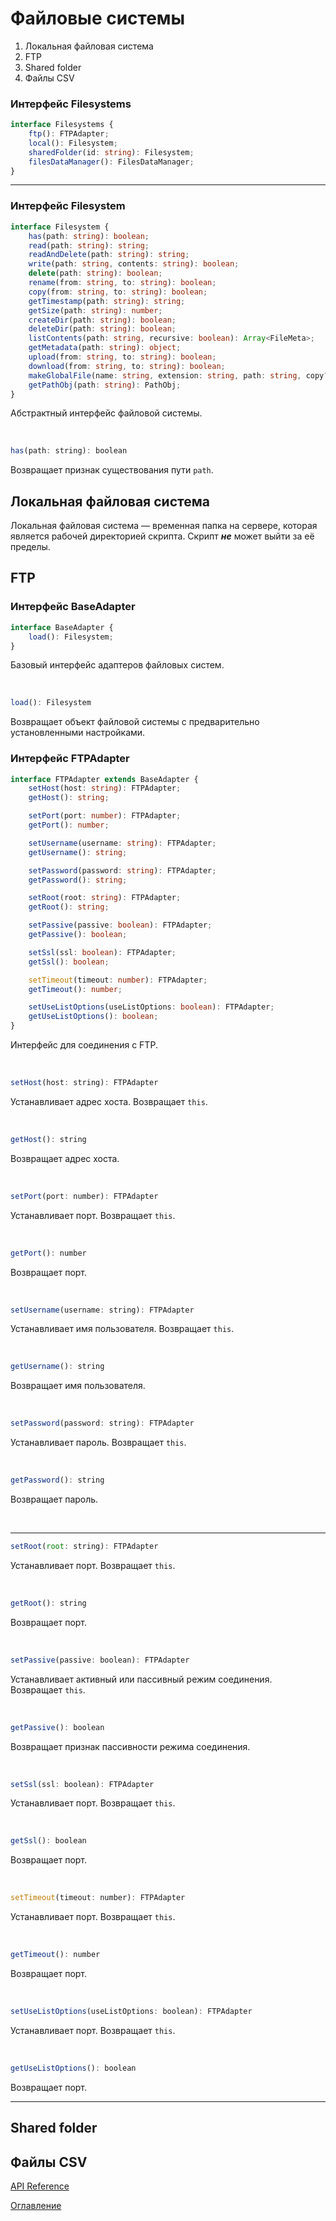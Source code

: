 # Файловые системы

1. Локальная файловая система
1. FTP
1. Shared folder
1. Файлы CSV


### Интерфейс Filesystems
```ts
interface Filesystems {
    ftp(): FTPAdapter;
    local(): Filesystem;
    sharedFolder(id: string): Filesystem;
    filesDataManager(): FilesDataManager;
}
```

---

### Интерфейс Filesystem
```ts
interface Filesystem {
    has(path: string): boolean;
    read(path: string): string;
    readAndDelete(path: string): string;
    write(path: string, contents: string): boolean;
    delete(path: string): boolean;
    rename(from: string, to: string): boolean;
    copy(from: string, to: string): boolean;
    getTimestamp(path: string): string;
    getSize(path: string): number;
    createDir(path: string): boolean;
    deleteDir(path: string): boolean;
    listContents(path: string, recursive: boolean): Array<FileMeta>;
    getMetadata(path: string): object;
    upload(from: string, to: string): boolean;
    download(from: string, to: string): boolean;
    makeGlobalFile(name: string, extension: string, path: string, copy?: boolean): string;
    getPathObj(path: string): PathObj;
}
```

Абстрактный интерфейс файловой системы.

&nbsp;

```js
has(path: string): boolean
```
Возвращает признак существования пути `path`.


## Локальная файловая система

Локальная файловая система — временная папка на сервере, которая является рабочей директорией скрипта. Скрипт ***не*** может выйти за её пределы.

## FTP

### Интерфейс BaseAdapter
```ts
interface BaseAdapter {
    load(): Filesystem;
}
```

Базовый интерфейс адаптеров файловых систем.

&nbsp;

```js
load(): Filesystem
```
Возвращает объект файловой системы с предварительно установленными настройками.

### Интерфейс FTPAdapter
```ts
interface FTPAdapter extends BaseAdapter {
    setHost(host: string): FTPAdapter;
    getHost(): string;

    setPort(port: number): FTPAdapter;
    getPort(): number;

    setUsername(username: string): FTPAdapter;
    getUsername(): string;

    setPassword(password: string): FTPAdapter;
    getPassword(): string;

    setRoot(root: string): FTPAdapter;
    getRoot(): string;

    setPassive(passive: boolean): FTPAdapter;
    getPassive(): boolean;

    setSsl(ssl: boolean): FTPAdapter;
    getSsl(): boolean;

    setTimeout(timeout: number): FTPAdapter;
    getTimeout(): number;

    setUseListOptions(useListOptions: boolean): FTPAdapter;
    getUseListOptions(): boolean;
}
```

Интерфейс для соединения с FTP.

&nbsp;

```js
setHost(host: string): FTPAdapter
```
Устанавливает адрес хоста. Возвращает `this`.

&nbsp;

```js
getHost(): string
```
Возвращает адрес хоста.

&nbsp;

```js
setPort(port: number): FTPAdapter
```
Устанавливает порт. Возвращает `this`.

&nbsp;

```js
getPort(): number
```
Возвращает порт.

&nbsp;

```js
setUsername(username: string): FTPAdapter
```
Устанавливает имя пользователя. Возвращает `this`.

&nbsp;

```js
getUsername(): string
```
Возвращает имя пользователя.

&nbsp;

```js
setPassword(password: string): FTPAdapter
```
Устанавливает пароль. Возвращает `this`.

&nbsp;

```js
getPassword(): string
```
Возвращает пароль.

&nbsp;

___
```js
setRoot(root: string): FTPAdapter
```
Устанавливает порт. Возвращает `this`.

&nbsp;

```js
getRoot(): string
```
Возвращает порт.

&nbsp;

```js
setPassive(passive: boolean): FTPAdapter
```
Устанавливает активный или пассивный режим соединения. Возвращает `this`.

&nbsp;

```js
getPassive(): boolean
```
Возвращает признак пассивности режима соединения.

&nbsp;

```js
setSsl(ssl: boolean): FTPAdapter
```
Устанавливает порт. Возвращает `this`.

&nbsp;

```js
getSsl(): boolean
```
Возвращает порт.

&nbsp;

```js
setTimeout(timeout: number): FTPAdapter
```
Устанавливает порт. Возвращает `this`.

&nbsp;

```js
getTimeout(): number
```
Возвращает порт.

&nbsp;

```js
setUseListOptions(useListOptions: boolean): FTPAdapter
```
Устанавливает порт. Возвращает `this`.

&nbsp;

```js
getUseListOptions(): boolean
```
Возвращает порт.
___

## Shared folder


## Файлы CSV



[API Reference](API_reference.md)

[Оглавление](../README.md)